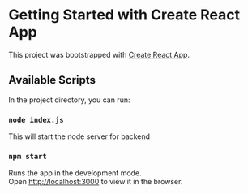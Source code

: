 # Getting Started with Create React App

This project was bootstrapped with [Create React App](https://github.com/facebook/create-react-app).

## Available Scripts

In the project directory, you can run:

### `node index.js`

This will start the node server for backend

### `npm start`

Runs the app in the development mode.\
Open [http://localhost:3000](http://localhost:3000) to view it in the browser.
